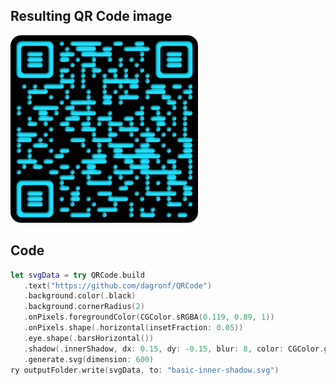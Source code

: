 ## Resulting QR Code image

<a href="basic-inner-shadow.svg">
   <img src="basic-inner-shadow.svg" width="300" />
</a>

## Code

```swift
let svgData = try QRCode.build
   .text("https://github.com/dagronf/QRCode")
   .background.color(.black)
   .background.cornerRadius(2)
   .onPixels.foregroundColor(CGColor.sRGBA(0.119, 0.89, 1))
   .onPixels.shape(.horizontal(insetFraction: 0.05))
   .eye.shape(.barsHorizontal())
   .shadow(.innerShadow, dx: 0.15, dy: -0.15, blur: 8, color: CGColor.gray(0))
   .generate.svg(dimension: 600)
ry outputFolder.write(svgData, to: "basic-inner-shadow.svg")
```
